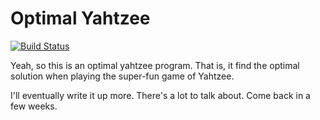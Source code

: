 # Optimal Yahtzee

[![Build Status](https://travis-ci.com/jonstites/sir-rolls-a-lot.svg?branch=master)](https://travis-ci.com/jonstites/sir-rolls-a-lot)

Yeah, so this is an optimal yahtzee program. That is, it find the optimal solution when playing the super-fun game of Yahtzee.

I'll eventually write it up more. There's a lot to talk about. Come back in a few weeks.